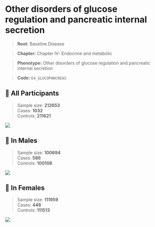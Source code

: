 # Other disorders of glucose regulation and pancreatic internal secretion

> **Root:** Baseline Disease  

> **Chapter:** Chapter IV- Endocrine and metabolic  

> **Phenotype:** Other disorders of glucose regulation and pancreatic internal secretion  

> **Code:** `E4_GLUCOPANCREAS`

## 🧪 All Participants  
> Sample size: **212653**  
> Cases: **1032**  
> Controls: **211621**
<img src="/Disease/Figures/ALL/Incidence/E4_GLUCOPANCREAS.png"/>
<CsvTable src="/Disease/Data/ALL/Incidence/COX_E4_GLUCOPANCREAS.csv" label="🔍 View full results" />

## 👨 In Males  
> Sample size: **100694**  
> Cases: **586**  
> Controls: **100108**
<img src="/Disease/Figures/Male/Incidence/E4_GLUCOPANCREAS.png"/>
<CsvTable src="/Disease/Data/Male/Incidence/COX_E4_GLUCOPANCREAS.csv" label="🔍 View full results" />

## 👩 In Females  
> Sample size: **111959**  
> Cases: **446**  
> Controls: **111513**
<img src="/Disease/Figures/Female/Incidence/E4_GLUCOPANCREAS.png"/>
<CsvTable src="/Disease/Data/Female/Incidence/COX_E4_GLUCOPANCREAS.csv" label="🔍 View full results" />
